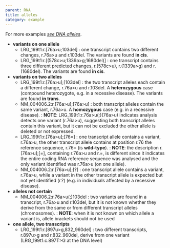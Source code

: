 ```yaml
---
parent: RNA
title: alleles
category: example
---
```


For more examples [_see DNA alleles_](/recommendations/DNA/variant/alleles/).

*	**variants on one allele**
	*	LRG_199t1:r.[76a>u;103del]
	:	one transcript contains two different changes, r.76a>u and r.103del. The variants are found **in cis**.
	*	LRG_199t1:r.[(578c>u;1339a>g;1680del)]
	:	one transcript contains three different predicted changes, r.(578c>u), r.(1339a>g) and r.(1680del). The variants are found **in cis**.
*	**variants on two alleles**
	*	LRG_199t1:r.[76a>u];[103del]
	:	the two transcript alleles each contain a different change, r.76a>u and r.103del. A **heterozygous** case (compound heterozygote, e.g. in a recessive disease). The variants are found **in trans**.
	*	NM_004006.2:r.[76a>u];[76a>u]
	:	both transcript alleles contain the same variant, r.76a>u. A **homozygous** case (e.g. in a recessive disease).
	:	**NOTE**: LRG_199t1:r.76a>u(;)(76a>u) indicates analysis detects one variant (r.76a>u), suggesting both transcript alleles contain this variant, but it can not be excluded the other allele is deleted or not expressed.
	*	LRG_199t1:r.[76a>u];[76=]
	:	one transcript allele contains a variant, r.76a>u, the other transcript allele contains at position r.76 the reference sequence, r.76= (is **wild-type**).
	:	**NOTE**: the description r.[76a>u];[=], containing r.76a>u and r.=, is different since it indicates the entire coding RNA reference sequence was analysed and the only variant identified was r.76a>u (on one allele).
	*	NM_004006.2:r.[76a>u];[?]
	:	one transcript allele contains a variant, r.76a>u, while a variant in the other transcript allele is expected but not yet identified (r.?) (e.g. in individuals affected by a recessive disease).
*	**alleles not certain**
	*	NM_004006.2:r.76a>u(;)103del
	:	two variants are found in a transcript, r.76a>u and r.103del, but it is not known whether they derive from the same or from different transcript alleles (chromosomes).
	:	**NOTE**: when it is not known on which allele a variant is, allele brackets should not be used
*	**one allele, two transcripts**
	*	LRG_199t1:r.[897u>g,832_960del]
	:	two different transcripts, r.897u>g and r.832_960del, derive from one variant (LRG_199t1:c.897T>G at the DNA level)
